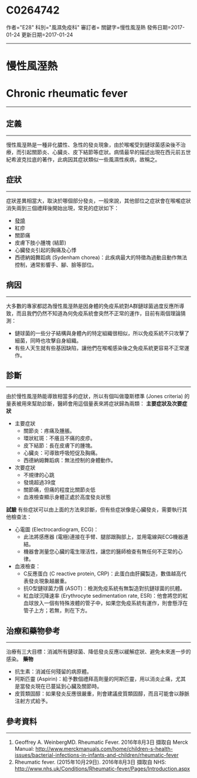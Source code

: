 # C0264742
作者="E28"
科別="風濕免疫科"
審訂者=
關鍵字=慢性風溼熱
發佈日期=2017-01-24
更新日期=2017-01-24

----------
# 慢性風溼熱
# Chronic rheumatic fever
----------
## 定義
----------

慢性風溼熱是一種非化膿性、急性的發炎現象，由於喉嚨受到鏈球菌感染後不治療，而引起關節炎、心臟炎、皮下結節等症狀。病情最早的描述出現在西元前五世紀希波克拉底的著作，此病因其症狀類似一些風濕性疾病，故稱之。

## 症狀
----------

症狀差異相當大，取決於哪個部分發炎，一般來說，其他部位之症狀會在喉嚨症狀消失兩到三個禮拜後開始出現，常見的症狀如下：

- [發燒](C0015967)
- 紅疹
- 關節痛
- 皮膚下肢小腫塊 (結節)
- 心臟發炎引起的胸痛及心悸
- 西德納姆舞蹈病 (Sydenham chorea)：此疾病最大的特徵為過動且動作無法控制，通常影響手、腳、臉等部位。
## 病因
----------

大多數的專家都認為慢性風溼熱是因身體的免疫系統對A群鏈球菌過度反應所導致，而且我們仍然不知道為何免疫系統會突然不正常的運作，目前有兩個理論猜測：

- 鏈球菌的一些分子結構與身體內的特定組織很相似，所以免疫系統不只攻擊了細菌，同時也攻擊自身組織。
- 有些人天生就有些基因缺陷，讓他們在喉嚨感染後之免疫系統更容易不正常運作。
## 診斷
----------

由於慢性風溼熱能導致相當多的症狀，所以有個叫做瓊斯標準 (Jones criteria) 的量表被用來幫助診斷，醫師會用這個量表來將症狀歸為兩類：
**主要症狀及次要症狀**

- 主要症狀
  - 關節炎：疼痛及腫脹。
  - 環狀紅斑：不癢且不痛的皮疹。
  - 皮下結節：長在皮膚下的腫塊。
  - 心臟炎：可導致呼吸短促及胸痛。
  - 西德納姆舞蹈病：無法控制的身體動作。
- 次要症狀
  - 不規律的心跳
  - 發燒超過39度
  - 關節痛，但痛的程度比關節炎低
  - 血液檢查顯示身體正處於高度發炎狀態

**試驗**
有些症狀可以由上面的方法來診斷，但有些症狀像是心臟發炎，需要執行其他檢查法：

- 心電圖 (Electrocardiogram, ECG)：
  - 此法將感應器 (電極)連接在手臂、腿部跟胸部上，並用電線與ECG機器連結。
  - 機器會測量您心臟的電生理活性，讓您的醫師檢查有無任何不正常的心律。
- 血液檢查：
  - C反應蛋白 (C reactive protein, CRP)：此蛋白由肝臟製造，數值越高代表發炎現象越嚴重。
  - 抗O型鏈球菌力價 (ASOT)：檢測免疫系統有無製造對抗鏈球菌的抗體。
  - 紅血球沉降速率 (Erythrocyte sedimentation rate, ESR)：他會將您的紅血球放入一個有特殊液體的管子中，如果您免疫系統有運作，則會懸浮在管子上方；若無，則在下方。
## 治療和藥物參考
----------

治療有三大目標：消滅所有鏈球菌、降低發炎反應以緩解症狀、避免未來進一步的感染。
**藥物**

- 抗生素：消滅任何殘留的病原體。
- 阿斯匹靈 (Aspirin)：給予數個禮拜高劑量的阿斯匹靈，用以消炎止痛，尤其是當發炎現在已蔓延到心臟及關節時。
- 皮質類固醇：如果發炎反應很嚴重，則會建議皮質類固醇，而且可能會以靜脈注射方式給予。
## 參考資料
----------
1. Geoffrey A. WeinbergMD. Rheumatic Fever. 2016年8月3日 擷取自 Merck Manual: http://www.merckmanuals.com/home/children-s-health-issues/bacterial-infections-in-infants-and-children/rheumatic-fever
2. Rheumatic fever. (2015年10月29日). 2016年8月3日 擷取自 NHS: http://www.nhs.uk/Conditions/Rheumatic-fever/Pages/Introduction.aspx

